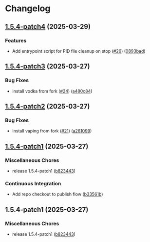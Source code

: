 # Changelog

## [1.5.4-patch4](https://github.com/MattKobayashi/container-vaping/compare/v1.5.4-patch3...v1.5.4-patch4) (2025-03-29)


### Features

* Add entrypoint script for PID file cleanup on stop ([#26](https://github.com/MattKobayashi/container-vaping/issues/26)) ([0893bad](https://github.com/MattKobayashi/container-vaping/commit/0893bad60c77c9944f1e50f39285a3242a2da886))

## [1.5.4-patch3](https://github.com/MattKobayashi/container-vaping/compare/v1.5.4-patch2...v1.5.4-patch3) (2025-03-27)


### Bug Fixes

* Install vodka from fork ([#24](https://github.com/MattKobayashi/container-vaping/issues/24)) ([a480c84](https://github.com/MattKobayashi/container-vaping/commit/a480c84a7b18d7f2ea6fb4dd86388840f0bd593c))

## [1.5.4-patch2](https://github.com/MattKobayashi/container-vaping/compare/v1.5.4-patch1...v1.5.4-patch2) (2025-03-27)


### Bug Fixes

* Install vaping from fork ([#21](https://github.com/MattKobayashi/container-vaping/issues/21)) ([a261099](https://github.com/MattKobayashi/container-vaping/commit/a26109926845835823d30075a114047bdf2b88c8))

## [1.5.4-patch1](https://github.com/MattKobayashi/container-vaping/compare/v1.5.4-patch1...v1.5.4-patch1) (2025-03-27)


### Miscellaneous Chores

* release 1.5.4-patch1 ([b823443](https://github.com/MattKobayashi/container-vaping/commit/b82344313a65bb0668a312998ee9777645abe04e))


### Continuous Integration

* Add repo checkout to publish flow ([b33561b](https://github.com/MattKobayashi/container-vaping/commit/b33561bc72213a20a3740bdbe94de3ee7eca1b6b))

## 1.5.4-patch1 (2025-03-27)


### Miscellaneous Chores

* release 1.5.4-patch1 ([b823443](https://github.com/MattKobayashi/container-vaping/commit/b82344313a65bb0668a312998ee9777645abe04e))

